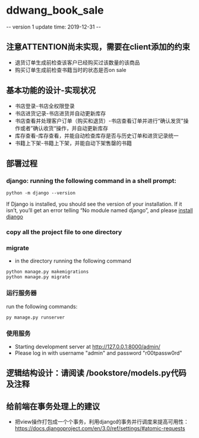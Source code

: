 # ddwang_book_sale
-- version 1       update time: 2019-12-31 --
## 注意ATTENTION尚未实现，需要在client添加的约束
* 退货订单生成前检查该客户已经购买过该数量的该商品
* 购买订单生成前检查书籍当时的状态是否on sale
## 基本功能的设计-实现状况
* 书店登录-书店全权限登录
* 书店进货记录-书店进货并自动更新库存
* 书店查看并处理客户订单（购买和退货）-书店查看订单并进行“确认发货"操作或者”确认收货“操作，并自动更新库存
* 库存查看-库存查看，并能自动检查库存是否与历史订单和进货记录统一
* 书籍上下架-书籍上下架，并能自动下架售罄的书籍
## 部署过程
### django: running the following command in a shell prompt:
```
python -m django --version
```
If Django is installed, you should see the version of your installation. If it isn’t, you’ll get an error telling “No module named django”, and please [install django](https://docs.djangoproject.com/en/3.0/intro/install/)
### copy all the project file to one directory
### migrate
* in the directory running the following command
```
python manage.py makemigrations
python manage.py migrate
```
### 运行服务器
run the following commands:
```
py manage.py runserver
```
### 使用服务
* Starting development server at http://127.0.0.1:8000/admin/
* Please log in with username "admin" and password "r00tpassw0rd"

## 逻辑结构设计：请阅读 /bookstore/models.py代码及注释
## 给前端在事务处理上的建议
* 把view操作打包成一个个事务，利用django的事务并行调度来提高可用性：https://docs.djangoproject.com/en/3.0/ref/settings/#atomic-requests
